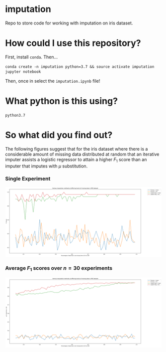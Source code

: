 # imputation
Repo to store code for working with imputation on iris dataset.

# How could I use this repository?
First, install `conda`. Then...

```
conda create -n imputation python=3.7 && source activate imputation
jupyter notebook
```

Then, once in select the `imputation.ipynb` file!

# What python is this using?
`python3.7`
# So what did you find out?
The following figures suggest that for the iris dataset where there is a considerable amount of missing data distributed at random that an iterative imputer assists a logistic regressor to attain a higher $`F_1`$ score than an imputer that imputes with $`\mu`$ substitution.
### Single Experiment
![Single Experiment's results](graphs/exp1.png)

### Average $`F_1`$ scores over $`n=30`$ experiments
![Average over 30 Experiments' results](graphs/expavg30.png)
